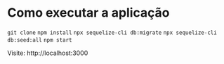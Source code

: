 # Como executar a aplicação

`git clone`
`npm install`
`npx sequelize-cli db:migrate`
`npx sequelize-cli db:seed:all`
`npm start`

Visite: http://localhost:3000